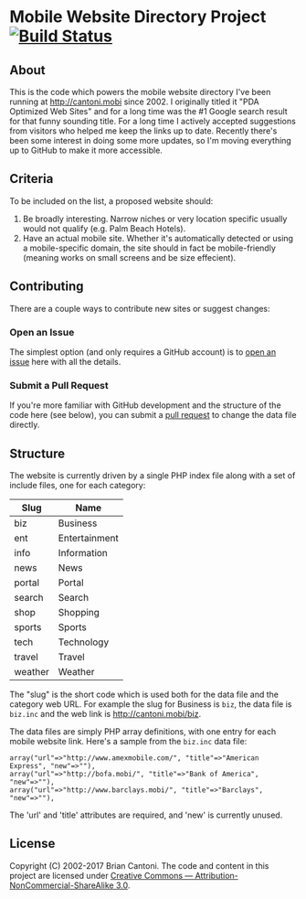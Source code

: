 # Mobile Website Directory Project [![Build Status](https://travis-ci.org/bcantoni/mobile-websites.svg?branch=master)](https://travis-ci.org/bcantoni/mobile-websites)

## About

This is the code which powers the mobile website directory I've been running at <http://cantoni.mobi> since 2002. I originally titled it "PDA Optimized Web Sites" and for a long time was the #1 Google search result for that funny sounding title. For a long time I actively accepted suggestions from visitors who helped me keep the links up to date. Recently there's been some interest in doing some more updates, so I'm moving everything up to GitHub to make it more accessible.

## Criteria

To be included on the list, a proposed website should:

1. Be broadly interesting. Narrow niches or very location specific usually would not qualify (e.g. Palm Beach Hotels).
2. Have an actual mobile site. Whether it's automatically detected or using a mobile-specific domain, the site should in fact be mobile-friendly (meaning works on small screens and be size effecient).

## Contributing

There are a couple ways to contribute new sites or suggest changes:

### Open an Issue

The simplest option (and only requires a GitHub account) is to [open an issue](https://github.com/bcantoni/mobile-websites/issues) here with all the details.

### Submit a Pull Request

If you're more familiar with GitHub development and the structure of the code here (see below), you can submit a [pull request](https://github.com/bcantoni/mobile-websites/pulls) to change the data file directly.

## Structure

The website is currently driven by a single PHP index file along with a set of include files, one for each category:

| Slug    | Name |
| --------|----- |
| biz     | Business |
| ent     | Entertainment |
| info    | Information |
| news    | News |
| portal  | Portal |
| search  | Search |
| shop    | Shopping |
| sports  | Sports |
| tech    | Technology |
| travel  | Travel |
| weather | Weather |

The "slug" is the short code which is used both for the data file and the category web URL. For example the slug for Business is `biz`, the data file is `biz.inc` and the web link is http://cantoni.mobi/biz.

The data files are simply PHP array definitions, with one entry for each mobile website link. Here's a sample from the `biz.inc` data file:

    array("url"=>"http://www.amexmobile.com/", "title"=>"American Express", "new"=>""), 
    array("url"=>"http://bofa.mobi/", "title"=>"Bank of America", "new"=>""), 
    array("url"=>"http://www.barclays.mobi/", "title"=>"Barclays", "new"=>""), 

The 'url' and 'title' attributes are required, and 'new' is currently unused.

## License

Copyright (C) 2002-2017 Brian Cantoni. The code and content in this project are licensed under [Creative Commons — Attribution-NonCommercial-ShareAlike 3.0](https://creativecommons.org/licenses/by-nc-sa/3.0/us/).


